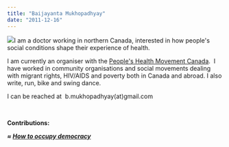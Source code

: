 ```yaml
---
title: "Baijayanta Mukhopadhyay"
date: "2011-12-16"
---
```


[![](https://organizationunbound.org/wp-content/uploads/2011/12/profile1-292x300.jpg)](https://organizationunbound.org/wp-content/uploads/2011/12/profile1.jpg)I am a doctor working in northern Canada, interested in how people's social conditions shape their experience of health.

I am currently an organiser with the [People's Health Movement Canada](http://www.phmovement.org/en/about).  I have worked in community organisations and social movements dealing with migrant rights, HIV/AIDS and poverty both in Canada and abroad. I also write, run, bike and swing dance.

I can be reached at  b.mukhopadhyay(at)gmail.com

 

**Contributions:**

_**≈ [How to occupy democracy](https://organizationunbound.org/how-to-occupy-democracy/)**_

